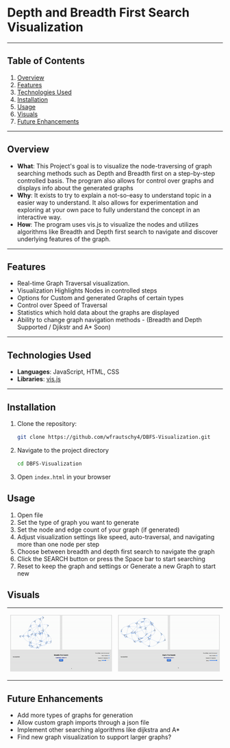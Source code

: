 # Depth and Breadth First Search Visualization
---

## Table of Contents
1. [Overview](#overview)
2. [Features](#features)
3. [Technologies Used](#technologies-used)
4. [Installation](#installation)
5. [Usage](#usage)
6. [Visuals](#visuals)
7. [Future Enhancements](#future-enhancements)

---

## Overview
- **What**: This Project's goal is to visualize the node-traversing of graph searching methods such as Depth and Breadth first on a step-by-step controlled basis. The program also allows for control over graphs and displays info about the generated graphs
- **Why**: It exists to try to explain a not-so-easy to understand topic in a easier way to understand. It also allows for experimentation and exploring at your own pace to fully understand the concept in an interactive way.
- **How**: The program uses vis.js to visualize the nodes and utilizes algorithms like Breadth and Depth first search to navigate and discover underlying features of the graph.

---

## Features
- Real-time Graph Traversal visualization.
- Visualization Highlights Nodes in controlled steps
- Options for Custom and generated Graphs of certain types
- Control over Speed of Traversal
- Statistics which hold data about the graphs are displayed
- Ability to change graph navigation methods - (Breadth and Depth Supported / Djikstr and A* Soon)
 

---
## Technologies Used
- **Languages**: JavaScript, HTML, CSS
- **Libraries**: [vis.js](https://github.com/visjs)

---

## Installation
1. Clone the repository:
   ```bash
   git clone https://github.com/wfrautschy4/DBFS-Visualization.git
   ```
2. Navigate to the project directory
    ```bash
    cd DBFS-Visualization
    ```
3. Open ```index.html``` in your browser

## Usage 
1. Open file
2. Set the type of graph you want to generate
3. Set the node and edge count of your graph (if generated)
4. Adjust visualization settings like speed, auto-traversal, and navigating more than one node per step
5. Choose between breadth and depth first search to navigate the graph
6. Click the SEARCH button or press the Space bar to start searching
7. Reset to keep the graph and settings or Generate a new Graph to start new


## Visuals
<table>
    <tr>
        <td>

![alt text](assets/imgs/breadth.gif)
        </td>
        <td>

![alt text](assets/imgs/depth.gif)
        </td>
    </tr>
</table>

## Future Enhancements
- Add more types of graphs for generation
- Allow custom graph imports through a json file
- Implement other searching algorithms like dijkstra and A*
- Find new graph visualization to support larger graphs?


